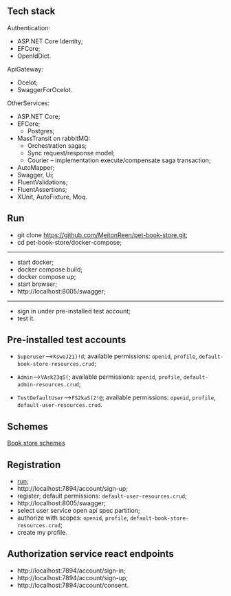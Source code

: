 ## Tech stack
Authentication:
* ASP.NET Core Identity;
* EFCore;
* OpenIdDict.

ApiGateway:
* Ocelot;
* SwaggerForOcelot.

OtherServices:
* ASP.NET Core;
* EFCore;
  * Postgres;
* MassTransit on rabbitMQ:
  * Orchestration sagas;
  * Sync request/response model;
  * Courier – implementation execute/compensate saga transaction;
* AutoMapper;
* Swagger, Ui;
* FluentValidations;
* FluentAssertions;
* XUnit, AutoFixture, Moq.

## Run
* git clone https://github.com/MeitonReen/pet-book-store.git;
* cd pet-book-store/docker-compose;
---
* start docker;
* docker compose build;
* docker compose up;
* start browser;
* http://localhost:8005/swagger;
---
* sign in under pre-installed test account;
* test it.

## Pre-installed test accounts
* `Superuser`-->`KsweJ21)!d`; available permissions: `openid`, `profile`, `default-book-store-resources.crud`;

* `Admin`-->`VAsk23qS(`; available permissions: `openid`, `profile`, `default-admin-resources.crud`; 

* `TestDefaultUser`-->`FS2kaS(2!@`; available permissions: `openid`, `profile`, `default-user-resources.crud`.

## Schemes
[Book store schemes](https://github.com/MeitonReen/pet-book-store/blob/main/BookStoreSchemes_v1.png)

## Registration
* [run](#run);
* http://localhost:7894/account/sign-up;
* register; default permissions: `default-user-resources.crud`;
* http://localhost:8005/swagger;
* select user service open api spec partition;
* authorize with scopes: `openid`, `profile`, `default-book-store-resources.crud`;
* create my profile.

## Authorization service react endpoints
* http://localhost:7894/account/sign-in;
* http://localhost:7894/account/sign-up;
* http://localhost:7894/account/consent.
